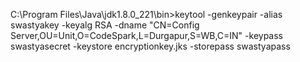 C:\Program Files\Java\jdk1.8.0_221\bin>keytool -genkeypair -alias swastyakey -keyalg RSA -dname "CN=Config Server,OU=Unit,O=CodeSpark,L=Durgapur,S=WB,C=IN" -keypass swastyasecret -keystore encryptionkey.jks -storepass swastyapass